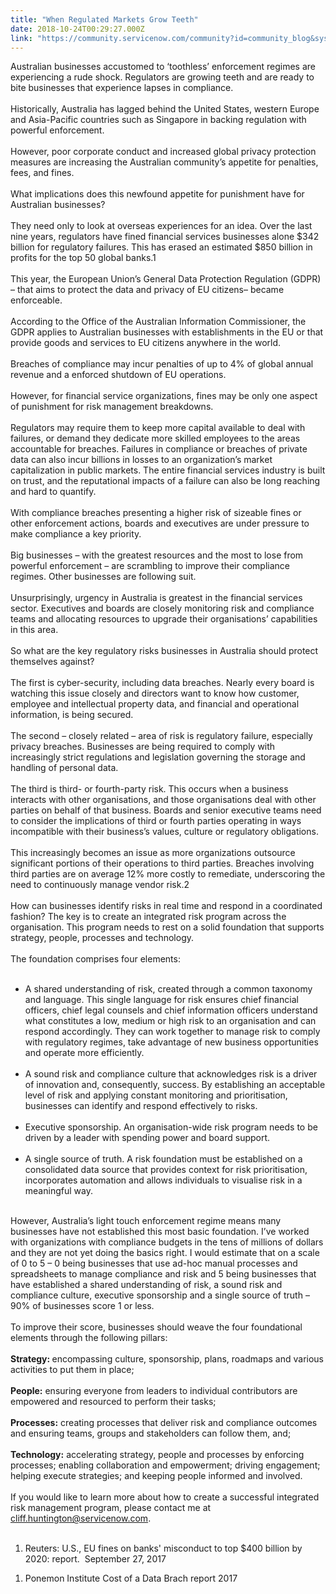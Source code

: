 ```yaml
---
title: "When Regulated Markets Grow Teeth"
date: 2018-10-24T00:29:27.000Z
link: "https://community.servicenow.com/community?id=community_blog&sys_id=69e16742db596b40fb4ae15b8a961980"
---
```

<div>Australian businesses accustomed to ‘toothless’ enforcement regimes are experiencing a rude shock. Regulators are growing teeth and are ready to bite businesses that experience lapses in compliance.  </div>
<div> </div>
<div>Historically, Australia has lagged behind the United States, western Europe and Asia-Pacific countries such as Singapore in backing regulation with powerful enforcement.</div>
<div> </div>
<div>However, poor corporate conduct and increased global privacy protection measures are increasing the Australian community’s appetite for penalties, fees, and fines.</div>
<div> </div>
<div>What implications does this newfound appetite for punishment have for Australian businesses?</div>
<div> </div>
<div>They need only to look at overseas experiences for an idea. Over the last nine years, regulators have fined financial services businesses alone $342 billion for regulatory failures. This has erased an estimated $850 billion in profits for the top 50 global banks.1</div>
<div> </div>
<div>This year, the European Union’s General Data Protection Regulation (GDPR) – that aims to protect the data and privacy of EU citizens– became enforceable.</div>
<div> </div>
<div>According to the Office of the Australian Information Commissioner, the GDPR applies to Australian businesses with establishments in the EU or that provide goods and services to EU citizens anywhere in the world.</div>
<div> </div>
<div>Breaches of compliance may incur penalties of up to 4% of global annual revenue and a enforced shutdown of EU operations.</div>
<div> </div>
<div>However, for financial service organizations, fines may be only one aspect of punishment for risk management breakdowns.</div>
<div> </div>
<div>Regulators may require them to keep more capital available to deal with failures, or demand they dedicate more skilled employees to the areas accountable for breaches. Failures in compliance or breaches of private data can also incur billions in losses to an organization’s market capitalization in public markets. The entire financial services industry is built on trust, and the reputational impacts of a failure can also be long reaching and hard to quantify.</div>
<div> </div>
<div>With compliance breaches presenting a higher risk of sizeable fines or other enforcement actions, boards and executives are under pressure to make compliance a key priority.</div>
<div>  </div>
<div>Big businesses – with the greatest resources and the most to lose from powerful enforcement – are scrambling to improve their compliance regimes. Other businesses are following suit.</div>
<div> </div>
<div>Unsurprisingly, urgency in Australia is greatest in the financial services sector. Executives and boards are closely monitoring risk and compliance teams and allocating resources to upgrade their organisations’ capabilities in this area.</div>
<div> </div>
<div>So what are the key regulatory risks businesses in Australia should protect themselves against?</div>
<div> </div>
<div>The first is cyber-security, including data breaches. Nearly every board is watching this issue closely and directors want to know how customer, employee and intellectual property data, and financial and operational information, is being secured.       </div>
<div> </div>
<div>The second – closely related – area of risk is regulatory failure, especially privacy breaches. Businesses are being required to comply with increasingly strict regulations and legislation governing the storage and handling of personal data.</div>
<div> </div>
<div>The third is third- or fourth-party risk. This occurs when a business interacts with other organisations, and those organisations deal with other parties on behalf of that business. Boards and senior executive teams need to consider the implications of third or fourth parties operating in ways incompatible with their business’s values, culture or regulatory obligations.</div>
<div> </div>
<div>This increasingly becomes an issue as more organizations outsource significant portions of their operations to third parties. Breaches involving third parties are on average 12% more costly to remediate, underscoring the need to continuously manage vendor risk.2</div>
<div> </div>
<div>How can businesses identify risks in real time and respond in a coordinated fashion? The key is to create an integrated risk program across the organisation. This program needs to rest on a solid foundation that supports strategy, people, processes and technology.</div>
<div> </div>
<div>The foundation comprises four elements:</div>
<div> </div>
<ul><li>
<div>A shared understanding of risk, created through a common taxonomy and language. This single language for risk ensures chief financial officers, chief legal counsels and chief information officers understand what constitutes a low, medium or high risk to an organisation and can respond accordingly. They can work together to manage risk to comply with regulatory regimes, take advantage of new business opportunities and operate more efficiently.<br /><br /></div>
</li><li>
<div>A sound risk and compliance culture that acknowledges risk is a driver of innovation and, consequently, success. By establishing an acceptable level of risk and applying constant monitoring and prioritisation, businesses can identify and respond effectively to risks.<br /><br /></div>
</li><li>
<div>Executive sponsorship. An organisation-wide risk program needs to be driven by a leader with spending power and board support.<br /><br /></div>
</li><li>
<div>A single source of truth. A risk foundation must be established on a consolidated data source that provides context for risk prioritisation, incorporates automation and allows individuals to visualise risk in a meaningful way.  </div>
</li></ul>
<div> </div>
<div>However, Australia’s light touch enforcement regime means many businesses have not established this most basic foundation. I’ve worked with organizations with compliance budgets in the tens of millions of dollars and they are not yet doing the basics right. I would estimate that on a scale of 0 to 5 – 0 being businesses that use ad-hoc manual processes and spreadsheets to manage compliance and risk and 5 being businesses that have established a shared understanding of risk, a sound risk and compliance culture, executive sponsorship and a single source of truth – 90% of businesses score 1 or less.</div>
<div> </div>
<div>To improve their score, businesses should weave the four foundational elements through the following pillars:   </div>
<div> </div>
<div><strong>Strategy: </strong>encompassing culture, sponsorship, plans, roadmaps and various activities to put them in place;</div>
<div> </div>
<div><strong>People:</strong> ensuring everyone from leaders to individual contributors are empowered and resourced to perform their tasks;</div>
<div> </div>
<div><strong>Processes:</strong> creating processes that deliver risk and compliance outcomes and ensuring teams, groups and stakeholders can follow them, and;</div>
<div> </div>
<div><strong>Technology:</strong> accelerating strategy, people and processes by enforcing processes; enabling collaboration and empowerment; driving engagement; helping execute strategies; and keeping people informed and involved.   </div>
<div> </div>
<div>If you would like to learn more about how to create a successful integrated risk management program, please contact me at <a href="mailto:cliff.huntington&#64;servicenow.com" rel="nofollow">cliff.huntington&#64;servicenow.com</a>.</div>
<div> </div>
<ol start="1"><li>
<div>Reuters: U.S., EU fines on banks&#39; misconduct to top $400 billion by 2020: report.  September 27, 2017</div>
</li></ol>
<ol><li>
<div>Ponemon Institute Cost of a Data Brach report 2017</div>
</li></ol>